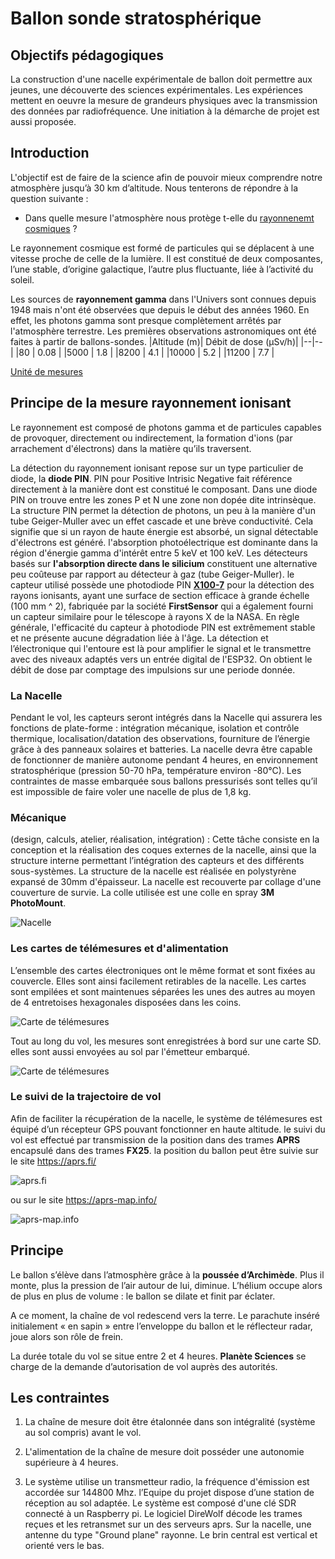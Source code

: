 ﻿# Ballon sonde stratosphérique

## Objectifs pédagogiques
La  construction d'une nacelle expérimentale de ballon doit permettre aux jeunes, une découverte des sciences expérimentales. Les expériences  mettent en oeuvre la mesure de grandeurs physiques avec la transmission des données par radiofréquence.  Une initiation à la démarche de projet est aussi proposée.

## Introduction
 L'objectif  est de faire de la science afin de pouvoir mieux comprendre notre atmosphère jusqu’à 30 km d’altitude. Nous tenterons de répondre à la question suivante :

 - Dans quelle mesure l'atmosphère nous protège t-elle du [rayonnenemt cosmiques](https://www.sievert-system.org/#Rayonnement)   ?

Le rayonnement cosmique est formé de particules qui se déplacent à une vitesse proche de celle de la lumière. Il est constitué de deux composantes, l’une stable, d’origine galactique, l’autre plus fluctuante, liée à l’activité du soleil.

Les sources de **rayonnement gamma** dans l'Univers sont connues depuis 1948 mais n'ont été observées que depuis le début des années 1960. En effet, les photons gamma sont presque complètement arrêtés par l'atmosphère terrestre. Les premières observations astronomiques ont été faites à partir de ballons-sondes.
|Altitude (m)|  Débit de dose (μSv/h)|
|--|--|
|80  | 0.08 |
|5000  | 1.8 |
|8200  | 4.1 |
|10000  | 5.2 |
|11200  | 7.7 |

 [Unité de mesures](https://www.sievert-system.org/#Mesure)

## Principe de la mesure rayonnement ionisant

Le rayonnement est composé de photons gamma et de particules capables de provoquer, directement ou indirectement, la formation d'ions (par arrachement d'électrons) dans la matière qu’ils traversent.

La détection du rayonnement ionisant repose  sur un type particulier de diode, la **diode PIN**. PIN pour Positive Intrisic Negative fait référence directement à la manière dont est constitué le composant.  Dans  une diode PIN on trouve entre les zones P et N une zone non dopée dite intrinsèque.  
La structure PIN permet la détection de photons, un peu à la manière d'un tube Geiger-Muller avec un effet cascade et une brève conductivité. Cela signifie que si un rayon de haute énergie est absorbé, un signal détectable d'électrons est généré. l'absorption photoélectrique est dominante dans la région d'énergie gamma d'intérêt entre 5 keV et 100 keV.
Les détecteurs basés sur **l'absorption directe dans le silicium** constituent une alternative  peu coûteuse par rapport au détecteur à gaz (tube Geiger-Muller).
le capteur utilisé possède une photodiode PIN **[X100-7](https://www.first-sensor.com/cms/upload/datasheets/X100-7_THD_5000040.pdf)** pour la détection des rayons ionisants, ayant une surface de section efficace à grande échelle (100 mm ^ 2), fabriquée par la société **FirstSensor** qui a également fourni un capteur similaire pour le télescope à rayons X de la NASA. En règle générale, l'efficacité du capteur à photodiode PIN est extrêmement stable et ne présente aucune dégradation liée à l'âge.
La détection et l’électronique qui l'entoure est là pour amplifier le signal et le transmettre avec des niveaux adaptés vers un entrée digital de l'ESP32. On obtient le débit de dose par comptage des impulsions sur une periode donnée.

### La Nacelle
Pendant le vol, les capteurs seront intégrés dans la Nacelle  qui assurera les fonctions de plate-forme : intégration mécanique, isolation et contrôle thermique, localisation/datation des observations, fourniture de l’énergie grâce à des panneaux solaires et batteries.
La nacelle devra être capable de fonctionner de manière autonome pendant 4 heures, en environnement stratosphérique (pression 50-70 hPa, température environ -80°C).
Les contraintes de masse embarquée sous ballons pressurisés sont telles qu’il est impossible de faire voler une nacelle de plus de 1,8 kg.

### Mécanique 
(design, calculs, atelier, réalisation, intégration) : 
Cette tâche consiste en la conception et la réalisation des coques externes de la  nacelle, ainsi que la structure interne permettant l’intégration des capteurs et des différents sous-systèmes. La structure de la nacelle est réalisée en polystyrène expansé de 30mm d'épaisseur.
La nacelle est recouverte par collage d'une couverture de survie. La colle utilisée est une colle en spray **3M PhotoMount**.

![Nacelle](/projet_ballon/images/Nacelle_construction.jpg)

### Les cartes de télémesures et d'alimentation

L’ensemble des cartes électroniques ont le même format et sont fixées au couvercle. Elles sont ainsi facilement retirables de la nacelle. Les cartes sont empilées  et sont maintenues séparées les unes des autres au moyen de 4 entretoises hexagonales disposées dans les coins. 

![Carte de télémesures](/projet_ballon/images/carte_télémesures_2.jpg)

Tout  au  long  du  vol,  les  mesures  sont  enregistrées à bord sur une carte SD. elles  sont aussi envoyées au sol par l'émetteur embarqué.


![Carte de télémesures](/projet_ballon/images/carte_télémesures.jpg)

### Le suivi de la trajectoire de vol 

Afin de faciliter la récupération de la nacelle, le système de télémesures est équipé d’un récepteur GPS pouvant fonctionner en haute altitude.
le suivi du vol est effectué par transmission de la position dans des trames **APRS** encapsulé dans des trames **FX25**. la position du ballon peut être suivie sur le site https://aprs.fi/

![aprs.fi](/projet_ballon/images/Capture_aprs.fi.png)

ou sur le site https://aprs-map.info/

![aprs-map.info](/projet_ballon/images/Capture_aprs-map.info.png)

## Principe
Le ballon s’élève dans l’atmosphère grâce à la **poussée d’Archimède**. Plus il monte, plus la pression de l’air autour de lui, diminue. L’hélium occupe alors de plus en plus de volume : le ballon se dilate et finit par éclater.

A ce moment, la chaîne de vol redescend vers la terre. Le parachute inséré initialement «  en sapin  » entre l’enveloppe du ballon et le réflecteur radar, joue alors son rôle de frein.

La durée totale du vol se situe entre 2 et 4 heures. **Planète Sciences** se charge de la demande d’autorisation de vol auprès des autorités. 


## Les contraintes

 1. La chaîne de mesure doit être étalonnée dans son intégralité     (système au sol compris) avant le vol.

 2. L'alimentation de la chaîne de mesure doit posséder une autonomie supérieure à 4 heures.

 3. Le système utilise un transmetteur radio, la fréquence d'émission est accordée sur 144800 Mhz. l’Equipe du projet dispose d’une station de réception au sol adaptée. Le système est composé d'une clé SDR connecté à un Raspberry pi. Le logiciel DireWolf décode les trames reçues et les retransmet sur un des serveurs aprs.  Sur la nacelle, une antenne du type "Ground plane" rayonne. Le brin central est vertical et orienté vers le bas.
 
 

 

